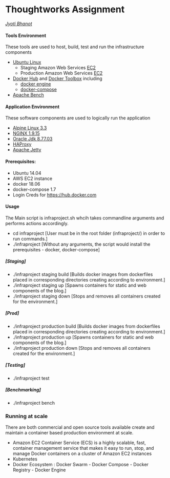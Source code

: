 # Thoughtworks Assignment
[*Jyoti Bhanot*](mailto:jyoti.bhanot30@gmail.com)

#### Tools Environment
These tools are used to host, build, test and run the infrastructure components
- [Ubuntu Linux](http://www.ubuntu.com/)
  - Staging Amazon Web Services [EC2](https://aws.amazon.com/ec2/)
  - Production Amazon Web Services [EC2](https://aws.amazon.com/ec2/)
- [Docker Hub](https://hub.docker.com/) and [Docker Toolbox](https://www.docker.com/products/docker-toolbox) including 
  - [docker engine](https://www.docker.com) 
  - [docker-compose](https://www.docker.com/products/docker-compose) 
- [Apache Bench](http://httpd.apache.org/docs/2.2/en/programs/ab.html)  

#### Application Environment
These software components are used to logically run the application 

- [Alpine Linux 3.3](https://www.alpinelinux.org/)
- [NGINX 1.9.15](https://www.nginx.com/)
- [Oracle Jdk 8.77.03](https://mail-tp.fareoffice.com/java/)
- [HAProxy](http://www.haproxy.org/)
- [Apache Jetty](http://www.eclipse.org/jetty/)

#### Prerequisites: 
- Ubuntu 14.04
- AWS EC2 instance
- docker 18.06
- docker-compose 1.7
- Login Creds for https://hub.docker.com

#### Usage
The Main script is infraproject.sh whcih takes commandline arguments and performs actions accordingly.
 - cd infraproject [User must be in the root folder (infraproject/) in order to run commands.]
 - ./infraproject  [Without any arguments, the script would install the prerequisites - docker, docker-compose]

##### [Staging]
 - ./infraproject staging build [Builds docker images from dockerfiles placed in corresponding directories creating according to environment.]
 - ./infraproject staging up [Spawns containers for static and web components of the blog.]
 - ./infraproject staging down [Stops and removes all containers created for the environment.]
 
##### [Prod]
 - ./infraproject production build [Builds docker images from dockerfiles placed in corresponding directories creating according to environment.]
 - ./infraproject production up [Spawns containers for static and web components of the blog.]
 - ./infraproject production down [Stops and removes all containers created for the environment.]

##### [Testing]
 - ./infraproject test

##### [Benchmarking]
 - ./infraproject bench

### Running at scale
There are both commercial and open source tools available create and maintain a container based production environment at scale.
 - Amazon EC2 Container Service (ECS) is a highly scalable, fast, container management service that makes it easy to run, stop, and manage Docker containers on a cluster of Amazon EC2 instances
 - Kubernetes
 - Docker Ecosystem : Docker Swarm - Docker Compose - Docker Registry - Docker Engine



